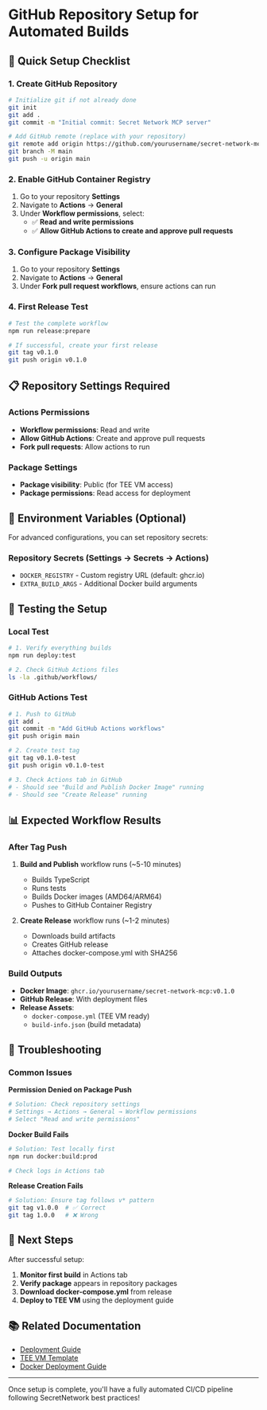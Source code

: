 # GitHub Repository Setup for Automated Builds

## 🚀 Quick Setup Checklist

### 1. Create GitHub Repository
```bash
# Initialize git if not already done
git init
git add .
git commit -m "Initial commit: Secret Network MCP server"

# Add GitHub remote (replace with your repository)
git remote add origin https://github.com/yourusername/secret-network-mcp.git
git branch -M main
git push -u origin main
```

### 2. Enable GitHub Container Registry
1. Go to your repository **Settings**
2. Navigate to **Actions** → **General**
3. Under **Workflow permissions**, select:
   - ✅ **Read and write permissions**
   - ✅ **Allow GitHub Actions to create and approve pull requests**

### 3. Configure Package Visibility
1. Go to your repository **Settings**
2. Navigate to **Actions** → **General**
3. Under **Fork pull request workflows**, ensure actions can run

### 4. First Release Test
```bash
# Test the complete workflow
npm run release:prepare

# If successful, create your first release
git tag v0.1.0
git push origin v0.1.0
```

## 📋 Repository Settings Required

### Actions Permissions
- **Workflow permissions**: Read and write
- **Allow GitHub Actions**: Create and approve pull requests
- **Fork pull requests**: Allow actions to run

### Package Settings
- **Package visibility**: Public (for TEE VM access)
- **Package permissions**: Read access for deployment

## 🔧 Environment Variables (Optional)

For advanced configurations, you can set repository secrets:

### Repository Secrets (Settings → Secrets → Actions)
- `DOCKER_REGISTRY` - Custom registry URL (default: ghcr.io)
- `EXTRA_BUILD_ARGS` - Additional Docker build arguments

## 🎯 Testing the Setup

### Local Test
```bash
# 1. Verify everything builds
npm run deploy:test

# 2. Check GitHub Actions files
ls -la .github/workflows/
```

### GitHub Actions Test
```bash
# 1. Push to GitHub
git add .
git commit -m "Add GitHub Actions workflows"
git push origin main

# 2. Create test tag
git tag v0.1.0-test
git push origin v0.1.0-test

# 3. Check Actions tab in GitHub
# - Should see "Build and Publish Docker Image" running
# - Should see "Create Release" running
```

## 📊 Expected Workflow Results

### After Tag Push
1. **Build and Publish** workflow runs (~5-10 minutes)
   - Builds TypeScript
   - Runs tests
   - Builds Docker images (AMD64/ARM64)
   - Pushes to GitHub Container Registry

2. **Create Release** workflow runs (~1-2 minutes)
   - Downloads build artifacts
   - Creates GitHub release
   - Attaches docker-compose.yml with SHA256

### Build Outputs
- **Docker Image**: `ghcr.io/yourusername/secret-network-mcp:v0.1.0`
- **GitHub Release**: With deployment files
- **Release Assets**: 
  - `docker-compose.yml` (TEE VM ready)
  - `build-info.json` (build metadata)

## 🚨 Troubleshooting

### Common Issues

**Permission Denied on Package Push**
```bash
# Solution: Check repository settings
# Settings → Actions → General → Workflow permissions
# Select "Read and write permissions"
```

**Docker Build Fails**
```bash
# Solution: Test locally first
npm run docker:build:prod

# Check logs in Actions tab
```

**Release Creation Fails**
```bash
# Solution: Ensure tag follows v* pattern
git tag v1.0.0  # ✅ Correct
git tag 1.0.0   # ❌ Wrong
```

## 🔗 Next Steps

After successful setup:
1. **Monitor first build** in Actions tab
2. **Verify package** appears in repository packages
3. **Download docker-compose.yml** from release
4. **Deploy to TEE VM** using the deployment guide

## 📚 Related Documentation
- [Deployment Guide](./README.md)
- [TEE VM Template](./tee-vm-template.yml)
- [Docker Deployment Guide](../DOCKER_DEPLOYMENT.md)

---

Once setup is complete, you'll have a fully automated CI/CD pipeline following SecretNetwork best practices!
